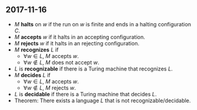 ## 2017-11-16

- $M$ __halts__ on $w$ if the run on $w$ is finite and ends in a halting configuration $C$.
- $M$ __accepts__ $w$ if it halts in an accepting configuration.
- $M$ __rejects__ $w$ if it halts in an rejecting configuration.
- $M$ __recognizes__ $L$ if
    - $\forall w\in L$, $M$ accepts $w$.
    - $\forall w\not\in L$, $M$ does not accept $w$.
- $L$ is __recognizable__ if there is a Turing machine that recognizes $L$.
- $M$ __decides__ $L$ if
    - $\forall w\in L$, $M$ accepts $w$.
    - $\forall w\not\in L$, $M$ rejects $w$.
- $L$ is __decidable__ if there is a Turing machine that decides $L$.
- Theorem: There exists a language $L$ that is not recognizable/decidable.
